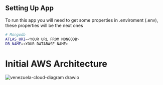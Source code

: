 ## Setting Up App
To run this app you will need to get some properties in .enviroment (.env), these properties will be the next ones

```sh
# Mongodb
ATLAS_URI=<YOUR URL FROM MONGODB>
DB_NAME=<YOUR DATABASE NAME>
```
# Initial AWS Architecture
![venezuela-cloud-diagram drawio](https://github.com/user-attachments/assets/00593d03-a6d4-4c8f-a75d-a4f31b146339)
